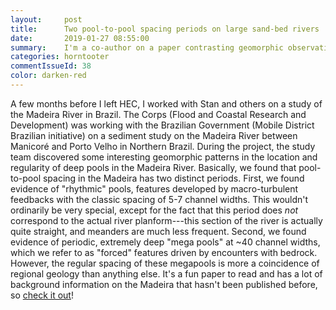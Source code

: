 ```yaml
---
layout:     post
title:      Two pool-to-pool spacing periods on large sand-bed rivers
date:       2019-01-27 08:55:00
summary:    I'm a co-author on a paper contrasting geomorphic observations of the Mississippi and Madeira Rivers. It just got published to Journal of Geomorphology, check it out!
categories: horntooter
commentIssueId: 38
color: darken-red
---
```


A few months before I left HEC, I worked with Stan and others on a 
study of the Madeira River in Brazil. The Corps (Flood and Coastal
Research and Development) was working with the Brazilian Government 
(Mobile District Brazilian initiative) on a sediment study on the
Madeira River between Manicor&eacute; and Porto Velho in Northern Brazil.
During the project, the study team discovered some interesting 
geomorphic patterns in the location and regularity of deep pools
in the Madeira River. Basically, we found that pool-to-pool spacing 
in the Madeira has two distinct periods. First, we found evidence of 
"rhythmic" pools, features developed by macro-turbulent feedbacks with
the classic spacing of 5-7 channel widths. This wouldn't 
ordinarily be very special, except for the fact that this period 
does *not* correspond to the actual river planform---this section of 
the river is actually quite straight, and meanders are much less 
frequent. Second, we found evidence of periodic, extremely deep 
"mega pools" at ~40 channel widths, which we refer to as "forced" 
features driven by encounters with bedrock. However, the regular 
spacing of these megapools is more a coincidence of regional 
geology than anything else. It's a fun paper to read and has a 
lot of background information on the Madeira that hasn't been 
published before, so [check it out](https://www.researchgate.net/publication/329929424_Two_pool-to-pool_spacing_periods_on_large_sand-bed_rivers_Mega-pools_on_the_Madeira_and_Mississippi)!
